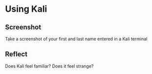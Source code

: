 # Using Kali

## Screenshot

Take a screenshot of your first and last name entered in a Kali terminal

## Reflect

Does Kali feel familiar? Does it feel strange?
